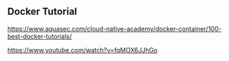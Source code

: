 ## Docker Tutorial

https://www.aquasec.com/cloud-native-academy/docker-container/100-best-docker-tutorials/

https://www.youtube.com/watch?v=fqMOX6JJhGo
